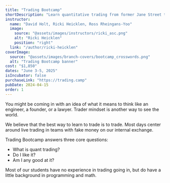 ```yaml
---
title: "Trading Bootcamp"
shortDescription: "Learn quantitative trading from former Jane Street traders"
instructor:
  name: "David Holt, Ricki Heicklen, Ross Rheingans-Yoo"
  image:
    source: "@assets/images/instructors/ricki_asc.png"
    alt: "Ricki Heicklen"
    position: "right"
  link: "/author/ricki-heicklen"
coverImage:
  source: "@assets/images/branch-covers/bootcamp_crosswords.png"
  alt: "Trading Bootcamp banner"
cost: "$1,850"
dates: "June 3-5, 2025"
isIncubator: false
purchaseLink: "https://trading.camp"
pubDate: 2024-04-15
order: 1
---
```


You might be coming in with an idea of what it means to think like an engineer, a founder, or a lawyer. Trader mindset is another way to see the world.

We believe that the best way to learn to trade is to trade. Most days center around live trading in teams with fake money on our internal exchange.

Trading Bootcamp answers three core questions:

- What is quant trading?
- Do I like it?
- Am I any good at it?

Most of our students have no experience in trading going in, but do have a little background in programming and math.
